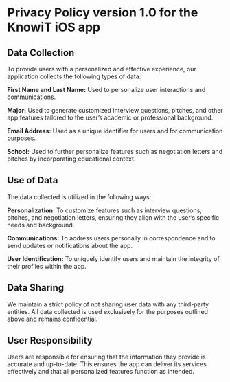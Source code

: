 # Privacy Policy version 1.0 for the KnowiT iOS app

## Data Collection

To provide users with a personalized and effective experience, our application collects the following types of data:

**First Name and Last Name:** Used to personalize user interactions and communications.

**Major:** Used to generate customized interview questions, pitches, and other app features tailored to the user’s academic or professional background.

**Email Address:** Used as a unique identifier for users and for communication purposes.

**School:** Used to further personalize features such as negotiation letters and pitches by incorporating educational context.

## Use of Data

The data collected is utilized in the following ways:

**Personalization:** To customize features such as interview questions, pitches, and negotiation letters, ensuring they align with the user’s specific needs and background.

**Communications:** To address users personally in correspondence and to send updates or notifications about the app.

**User Identification:** To uniquely identify users and maintain the integrity of their profiles within the app.

## Data Sharing

We maintain a strict policy of not sharing user data with any third-party entities. All data collected is used exclusively for the purposes outlined above and remains confidential.

## User Responsibility

Users are responsible for ensuring that the information they provide is accurate and up-to-date. This ensures the app can deliver its services effectively and that all personalized features function as intended.
